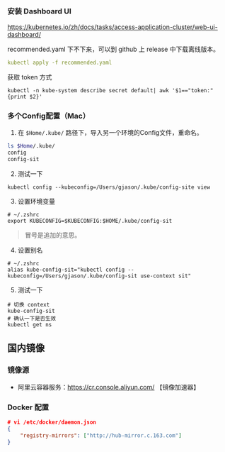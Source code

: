### 安装 Dashboard UI

https://kubernetes.io/zh/docs/tasks/access-application-cluster/web-ui-dashboard/

recommended.yaml 下不下来，可以到 github 上 release 中下载离线版本。

```yaml
kubectl apply -f recommended.yaml
```

获取 token 方式

```
kubectl -n kube-system describe secret default| awk '$1=="token:"{print $2}'
```

### 多个Config配置（Mac）

1. 在 `$Home/.kube/` 路径下，导入另一个环境的Config文件，重命名。

```bash
ls $Home/.kube/
config
config-sit
```

2. 测试一下

```shell
kubectl config --kubeconfig=/Users/gjason/.kube/config-site view
```

3. 设置环境变量

```shell
# ~/.zshrc
export KUBECONFIG=$KUBECONFIG:$HOME/.kube/config-sit
```

> 冒号是追加的意思。

4. 设置别名

```shell
# ~/.zshrc
alias kube-config-sit="kubectl config --kubeconfig=/Users/gjason/.kube/config-sit use-context sit"
```

5. 测试一下

```shell
# 切换 context
kube-config-sit
# 确认一下是否生效
kubectl get ns
```

## 国内镜像

### 镜像源

- 阿里云容器服务：https://cr.console.aliyun.com/ 【镜像加速器】

### Docker 配置

```json
# vi /etc/docker/daemon.json
{
    "registry-mirrors": ["http://hub-mirror.c.163.com"]
}
```

